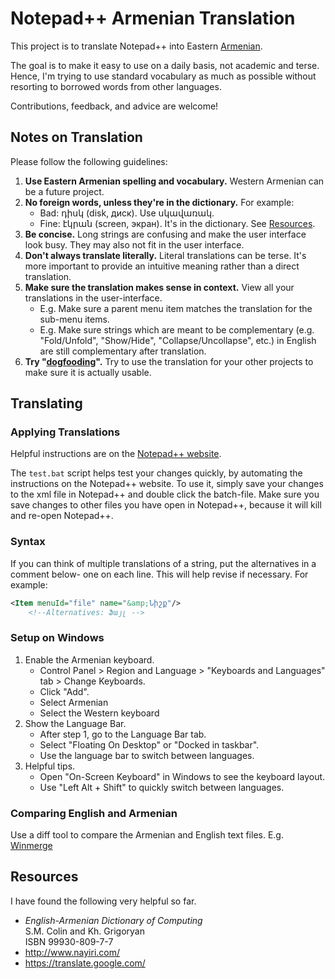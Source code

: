 # Notepad++ Armenian Translation
This project is to translate Notepad++ into Eastern [Armenian](https://en.wikipedia.org/wiki/Armenian_language).

The goal is to make it easy to use on a daily basis, not academic and terse. Hence, I'm trying to use standard vocabulary as much as possible without resorting to borrowed words from other languages.

Contributions, feedback, and advice are welcome!

## Notes on Translation
Please follow the following guidelines:

1. **Use Eastern Armenian spelling and vocabulary.** Western Armenian can be a future project.
2. **No foreign words, unless they're in the dictionary.** For example:
	- Bad: դիսկ (disk, диск). Use սկավառակ.
	- Fine: էկրան (screen, экран). It's in the dictionary. See [Resources](#resources).
3. **Be concise.** Long strings are confusing and make the user interface look busy. They may also not fit in the user interface.
3. **Don't always translate literally.** Literal translations can be terse. It's more important to provide an intuitive meaning rather than a direct translation.
4. **Make sure the translation makes sense in context.** View all your translations in the user-interface.
	- E.g. Make sure a parent menu item matches the translation for the sub-menu items.
	- E.g. Make sure strings which are meant to be complementary (e.g. "Fold/Unfold", "Show/Hide", "Collapse/Uncollapse", etc.) in English are still complementary after translation.
5. **Try "[dogfooding](https://en.wikipedia.org/wiki/Eating_your_own_dog_food)".** Try to use the translation for your other projects to make sure it is actually usable.

## Translating
### Applying Translations
Helpful instructions are on the
[Notepad++ website](https://notepad-plus-plus.org/contribute/binary-translation-howto.html).  

The `test.bat` script helps test your changes quickly, by automating the instructions on the Notepad++ website. To use it, simply save your changes to the xml file in Notepad++ and double click the batch-file. Make sure you save changes to other files you have open in Notepad++, because it will kill and re-open Notepad++.

### Syntax
If you can think of multiple translations of a string, put the alternatives in a comment below- one on each line. This will help revise if necessary. For example:
```xml
<Item menuId="file" name="&amp;Նիշք"/>
	<!--Alternatives: Ֆայլ -->
```

### Setup on Windows
1. Enable the Armenian keyboard.
	- Control Panel > Region and Language > "Keyboards and Languages" tab > Change Keyboards.
	- Click "Add".
	- Select Armenian
	- Select the Western keyboard
2. Show the Language Bar.
	- After step 1, go to the Language Bar tab.
	- Select "Floating On Desktop" or "Docked in taskbar".
	- Use the language bar to switch between languages.
3. Helpful tips.
	- Open "On-Screen Keyboard" in Windows to see the keyboard layout.
	- Use "Left Alt + Shift" to quickly switch between languages.

### Comparing English and Armenian
Use a diff tool to compare the Armenian and English text files. E.g. [Winmerge](http://winmerge.org/)

## Resources
I have found the following very helpful so far.
- _English-Armenian Dictionary of Computing_  
S.M. Colin and Kh. Grigoryan  
ISBN 99930-809-7-7
- http://www.nayiri.com/
- https://translate.google.com/

